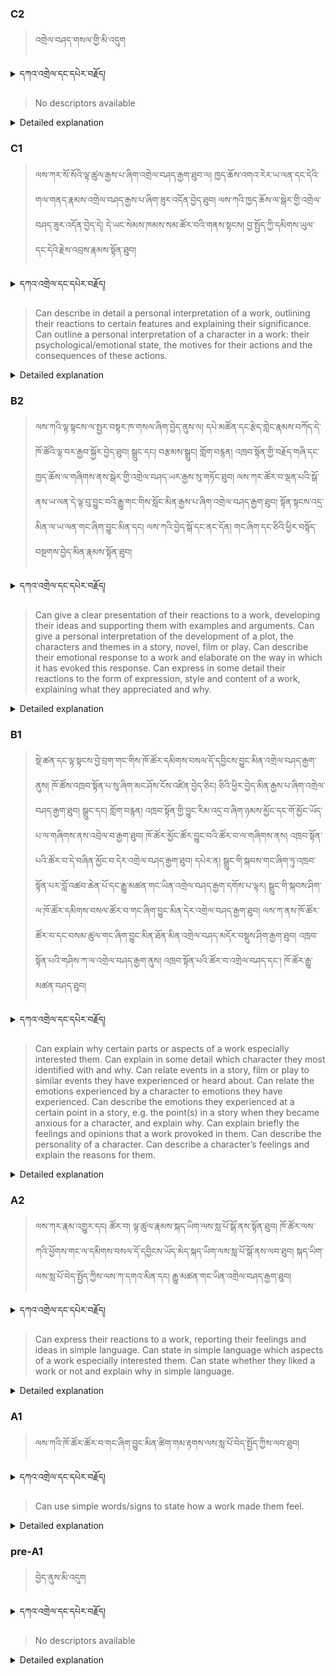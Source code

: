 ### C2
<!-- panels:start -->
<!-- div:left-panel -->

>འགྲེལ་བཤད་གསལ་གྱི་མི་འདུག 



<details>
  <summary>དཀའ་འགྲེལ་དང་དཔེར་བརྗོད།</summary>

བདག་གིས་དེ་ལྷག་ཏུ་སྟབས་བདེའི་ཆ་ཤས་སུ་དབྱེ་རུ་བཅུག་པ་སྟེ།

1.སྐད་ཆ་དྭངས་ཤིང་གསལ་བ་སྟེ། འདིས་ཁྱོད་ཀྱིས་གོ་བདེ་ཤེས་སླ་བའི་ཐབས་ལ་བརྟེན་ནས་བཤད་ཆོག་པ་དང་འབྲི་ཆོག་པ་མཚོན་ ཁྱེད་ཀྱིས་དོན་སྙིང་ལྡན་པའི་ཚིག་བཀོལ་ནས་ཉན་མཁན་དང་ཀློག་པ་པོ་རྣམས་ལ་མཚོན་ན་རྙོག་འཛིང་ཆེན་པོ་མེད།
དཔེ་མཚོན་འདི་ལྟར། "དེ་རིང་གི་ནམ་མཁའ་ཧ་ཅང་སྔོ་"ཞེས་པ་ནི་སྟབས་བདེ་ཞིང་གསལ་བའི་ཚིག་གྲུབ་ཤིག་རེད།
</details>


<!-- div:right-panel -->

> No descriptors available




<details>

  <summary>Detailed explanation</summary>

It means that the written text is entirely devoid of spelling, punctuation, grammar, or any other mistakes that would compromise its correctness, clarity, or adherence to the established rules and conventions of the writing system.

</details>

<!-- panels:end -->




### C1
<!-- panels:start -->
<!-- div:left-panel -->

> ལས་ཀར་སོ་སོའི་ལྟ་ཚུལ་རྒྱས་པ་ཞིག་འགྲེལ་བཤད་རྒྱག་ཐུབ་ལ། ཁྱད་ཆོས་འགའ་རེར་ཡ་ལན་དང་དེའི་གལ་གནད་རྣམས་འགྲེལ་བཤད་རྒྱས་པ་ཞིག་ཟུར་འདོན་བྱེད་ཐུབ། 
ལས་ཀའི་ཁྱད་ཆོས་ལ་སྒེར་གྱི་འགྲེལ་བཤད་ཟུར་འདོན་བྱེད་དེ། དེ་ཡང་སེམས་ཁམས་སམ་ཚོར་བའི་གནས་སྟངས། བྱ་སྤྱོད་ཀྱི་དམིགས་ཡུལ་དང་དེའི་རྗེས་འབྲས་རྣམས་སྟོན་ཐུབ། 






<details>
  <summary>དཀའ་འགྲེལ་དང་དཔེར་བརྗོད།</summary>

བདག་གིས་དེ་ལྷག་ཏུ་སྟབས་བདེའི་ཆ་ཤས་སུ་དབྱེ་རུ་བཅུག་པ་སྟེ།

1.སྐད་ཆ་དྭངས་ཤིང་གསལ་བ་སྟེ། འདིས་ཁྱོད་ཀྱིས་གོ་བདེ་ཤེས་སླ་བའི་ཐབས་ལ་བརྟེན་ནས་བཤད་ཆོག་པ་དང་འབྲི་ཆོག་པ་མཚོན་ ཁྱེད་ཀྱིས་དོན་སྙིང་ལྡན་པའི་ཚིག་བཀོལ་ནས་ཉན་མཁན་དང་ཀློག་པ་པོ་རྣམས་ལ་མཚོན་ན་རྙོག་འཛིང་ཆེན་པོ་མེད།
དཔེ་མཚོན་འདི་ལྟར། "དེ་རིང་གི་ནམ་མཁའ་ཧ་ཅང་སྔོ་"ཞེས་པ་ནི་སྟབས་བདེ་ཞིང་གསལ་བའི་ཚིག་གྲུབ་ཤིག་རེད།
</details>

<!-- div:right-panel -->

>Can describe in detail a personal interpretation of a work, outlining their reactions to certain features and explaining their significance.
Can outline a personal interpretation of a character in a work: their psychological/emotional state, the motives for their actions and the consequences of these actions.





<details>

  <summary>Detailed explanation</summary>

Let me break it down into simpler parts:

1. Clear and fluent language: This means that you can speak or write in a way that is easy to understand. You use words that make sense and are not too complicated for the listener or reader.
Example: "The sky is blue today" is a clear and simple sentence.

</details>

<!-- panels:end -->






### B2
<!-- panels:start -->
<!-- div:left-panel -->

> ལས་ཀའི་ལྟ་སྟངས་ལ་སྤྱར་བསྟར་ཁ་གསལ་ཞིག་བྱེད་ནུས་ལ། དཔེ་མཚོན་དང་རྩེད་གླེང་རྣམས་བཀོད་དེ་ཁོ་ཚོའི་ལྟ་བར་རྒྱབ་སྐྱོར་བྱེད་ཐུབ། 
སྒྲུང་དང། བརྩམས་སྒྲུང། གློག་བརྙན། འཁྲབ་སྟོན་གྱི་བརྗོད་གཞི་དང་ཁྱད་ཆོས་ལ་གཞིགས་ནས་སྒེར་གྱི་འགྲེལ་བཤད་ཡར་རྒྱས་སུ་གཏོང་ཐུབ། 
ལས་ཀར་ཚོར་བ་ལྡན་པའི་སྒོ་ནས་ཡ་ལན་དེ་ལྟ་བུ་བྱུང་བའི་རྒྱུ་གང་གིས་སློང་མིན་རྒྱས་པ་ཞིག་འགྲེལ་བཤད་རྒྱག་ཐུབ། 
སྟོན་སྟངས་འདྲ་མིན་ལ་ཡ་ལན་གང་ཞིག་བྱུང་མིན་དང། ལས་ཀའི་བྱེད་སྒོ་དང་ནང་དོན། གང་ཞིག་དང་ཅིའི་ཕྱིར་བསྟོད་བསྔགས་བྱེད་མིན་རྣམས་སྟོན་ཐུབ། 






<details>
  <summary>དཀའ་འགྲེལ་དང་དཔེར་བརྗོད།</summary>

བདག་གིས་དེ་ལྷག་ཏུ་སྟབས་བདེའི་ཆ་ཤས་སུ་དབྱེ་རུ་བཅུག་པ་སྟེ།

1.སྐད་ཆ་དྭངས་ཤིང་གསལ་བ་སྟེ། འདིས་ཁྱོད་ཀྱིས་གོ་བདེ་ཤེས་སླ་བའི་ཐབས་ལ་བརྟེན་ནས་བཤད་ཆོག་པ་དང་འབྲི་ཆོག་པ་མཚོན་ ཁྱེད་ཀྱིས་དོན་སྙིང་ལྡན་པའི་ཚིག་བཀོལ་ནས་ཉན་མཁན་དང་ཀློག་པ་པོ་རྣམས་ལ་མཚོན་ན་རྙོག་འཛིང་ཆེན་པོ་མེད།
དཔེ་མཚོན་འདི་ལྟར། "དེ་རིང་གི་ནམ་མཁའ་ཧ་ཅང་སྔོ་"ཞེས་པ་ནི་སྟབས་བདེ་ཞིང་གསལ་བའི་ཚིག་གྲུབ་ཤིག་རེད།
</details>

<!-- div:right-panel -->

> Can give a clear presentation of their reactions to a work, developing their ideas and supporting them with examples and arguments.
Can give a personal interpretation of the development of a plot, the characters and themes in a story, novel, film or play.
Can describe their emotional response to a work and elaborate on the way in which it has evoked this response.
Can express in some detail their reactions to the form of expression, style and content of a work, explaining what they appreciated and why.




<details>

  <summary>Detailed explanation</summary>

Let me break it down into simpler parts:

1. Clear and fluent language: This means that you can speak or write in a way that is easy to understand. You use words that make sense and are not too complicated for the listener or reader.
Example: "The sky is blue today" is a clear and simple sentence.

</details>

<!-- panels:end -->





### B1
<!-- panels:start -->
<!-- div:left-panel -->

> སྡེ་ཚན་དང་ལྟ་སྟངས་བྱེ་བྲག་གང་གིས་ཁོ་ཚོར་དམིགས་བསལ་དོ་དབྱིངས་བྱུང་མིན་འགྲེལ་བཤད་རྒྱག་ནུས། 
ཁོ་ཚོས་འཁྲབ་སྟོན་པ་སུ་ཞིག་མང་ཤོས་ངོས་འཛིན་བྱེད་ཅིང། ཅིའི་ཕྱིར་བྱེད་མིན་རྒྱས་པ་ཞིག་འགྲེལ་བཤད་རྒྱག་ཐུབ། 
སྒྲུང་དང། གློག་བརྙན། འཁྲབ་སྟོན་གྱི་བྱུང་རིམ་འདྲ་བ་ཞིག་ཉམས་མྱོང་དང་གོ་མྱོང་ཡོད་པ་ལ་གཞིགས་ནས་འབྲེལ་བ་རྒྱག་ཐུབ། 
ཁོ་ཚོར་མྱོང་ཚོར་བྱུང་བའི་ཚོར་བ་ལ་གཞིགས་ནས། འཁྲབ་སྟོན་པའི་ཚོར་བ་དེ་བཞིན་མྱོང་བ་དེར་འགྲེལ་བཤད་རྒྱག་ཐུབ། 
དཔེར་ན། སྒྲུང་གི་སྐབས་གང་ཞིག་ཏུ་འཁྲབ་སྟོན་པར་བློ་འཚབ་ཆེན་པོ་དང་རྒྱུ་མཚན་གང་ཡིན་འགྲེལ་བཤད་རྒྱག་དགོས་པ་ལྟར། སྒྲུང་གི་སྐབས་ཤིག་ལ་ཁོ་ཚོར་དམིགས་བསལ་ཚོར་བ་གང་ཞིག་བྱུང་མིན་དེར་འགྲེལ་བཤད་རྒྱག་ཐུབ།
ལས་ཀ་ནས་ཁོ་ཚོར་ཚོར་བ་དང་བསམ་ཚུལ་གང་ཞིག་བྱུང་མིན་ཐོན་མིན་འགྲེལ་བཤད་མདོར་བསྡུས་ཤིག་རྒྱག་ཐུབ། 
འཁྲབ་སྟོན་པའི་གཤིས་ཀ་ལ་འགྲེལ་བཤད་རྒྱག་ནུས། 
འཁྲབ་སྟོན་པའི་ཚོར་བ་འགྲེལ་བཤད་དང་། ཁོ་ཚོར་རྒྱུ་མཚན་བཤད་ཐུབ། 


<details>
  <summary>དཀའ་འགྲེལ་དང་དཔེར་བརྗོད།</summary>

བདག་གིས་དེ་ལྷག་ཏུ་སྟབས་བདེའི་ཆ་ཤས་སུ་དབྱེ་རུ་བཅུག་པ་སྟེ།

1.སྐད་ཆ་དྭངས་ཤིང་གསལ་བ་སྟེ། འདིས་ཁྱོད་ཀྱིས་གོ་བདེ་ཤེས་སླ་བའི་ཐབས་ལ་བརྟེན་ནས་བཤད་ཆོག་པ་དང་འབྲི་ཆོག་པ་མཚོན་ ཁྱེད་ཀྱིས་དོན་སྙིང་ལྡན་པའི་ཚིག་བཀོལ་ནས་ཉན་མཁན་དང་ཀློག་པ་པོ་རྣམས་ལ་མཚོན་ན་རྙོག་འཛིང་ཆེན་པོ་མེད།
དཔེ་མཚོན་འདི་ལྟར། "དེ་རིང་གི་ནམ་མཁའ་ཧ་ཅང་སྔོ་"ཞེས་པ་ནི་སྟབས་བདེ་ཞིང་གསལ་བའི་ཚིག་གྲུབ་ཤིག་རེད།
</details>

<!-- div:right-panel -->

> Can explain why certain parts or aspects of a work especially interested them.
Can explain in some detail which character they most identified with and why.
Can relate events in a story, film or play to similar events they have experienced or heard about.
Can relate the emotions experienced by a character to emotions they have experienced.
Can describe the emotions they experienced at a certain point in a story, e.g. the point(s) in a story when they became anxious for a character, and explain why.
Can explain briefly the feelings and opinions that a work provoked in them.
Can describe the personality of a character.
Can describe a character’s feelings and explain the reasons for them.




<details>

  <summary>Detailed explanation</summary>

Let me break it down into simpler parts:

1. Clear and fluent language: This means that you can speak or write in a way that is easy to understand. You use words that make sense and are not too complicated for the listener or reader.
Example: "The sky is blue today" is a clear and simple sentence.

</details>

<!-- panels:end -->





### A2
<!-- panels:start -->
<!-- div:left-panel -->

>ལས་ཀར་རྣམ་འགྱུར་དང། ཚོར་བ། ལྟ་ཚུལ་རྣམས་སྐད་ཡིག་ལས་སླ་པོ་སྒོ་ནས་སྟོན་ཐུབ། 
ཁོ་ཚོར་ལས་ཀའི་ཕྱོགས་གང་ལ་དམིགས་བསལ་དོ་དབྱིངས་ཡོད་མེད་སྐད་ཡིག་ལས་སླ་པོ་སྒོ་ནས་ལབ་ཐུབ། 
སྐད་ཡིག་ལས་སླ་པོ་བེད་སྤྱོད་ཀྱིས་ལས་ཀ་དགའ་མིན་དང། རྒྱུ་མཚན་གང་ཡིན་འགྲེལ་བཤད་རྒྱག་ཐུབ། 
  


<details>
  <summary>དཀའ་འགྲེལ་དང་དཔེར་བརྗོད།</summary>

བདག་གིས་དེ་ལྷག་ཏུ་སྟབས་བདེའི་ཆ་ཤས་སུ་དབྱེ་རུ་བཅུག་པ་སྟེ།

1.སྐད་ཆ་དྭངས་ཤིང་གསལ་བ་སྟེ། འདིས་ཁྱོད་ཀྱིས་གོ་བདེ་ཤེས་སླ་བའི་ཐབས་ལ་བརྟེན་ནས་བཤད་ཆོག་པ་དང་འབྲི་ཆོག་པ་མཚོན་ ཁྱེད་ཀྱིས་དོན་སྙིང་ལྡན་པའི་ཚིག་བཀོལ་ནས་ཉན་མཁན་དང་ཀློག་པ་པོ་རྣམས་ལ་མཚོན་ན་རྙོག་འཛིང་ཆེན་པོ་མེད།
དཔེ་མཚོན་འདི་ལྟར། "དེ་རིང་གི་ནམ་མཁའ་ཧ་ཅང་སྔོ་"ཞེས་པ་ནི་སྟབས་བདེ་ཞིང་གསལ་བའི་ཚིག་གྲུབ་ཤིག་རེད།
</details>

<!-- div:right-panel -->

> Can express their reactions to a work, reporting their feelings and ideas in simple language.
Can state in simple language which aspects of a work especially interested them.
Can state whether they liked a work or not and explain why in simple language.




<details>

  <summary>Detailed explanation</summary>

Let me break it down into simpler parts:

1. Clear and fluent language: This means that you can speak or write in a way that is easy to understand. You use words that make sense and are not too complicated for the listener or reader.
Example: "The sky is blue today" is a clear and simple sentence.

</details>

<!-- panels:end -->




### A1
<!-- panels:start -->
<!-- div:left-panel -->

>ལས་ཀའི་ཁོ་ཚོར་ཚོར་བ་གང་ཞིག་བྱུང་མིན་ཚིག་གམ་རྟགས་ལས་སླ་པོ་བེད་སྤྱོད་ཀྱིས་ལབ་ཐུབ། 
 
<details>
  <summary>དཀའ་འགྲེལ་དང་དཔེར་བརྗོད།</summary>

བདག་གིས་དེ་ལྷག་ཏུ་སྟབས་བདེའི་ཆ་ཤས་སུ་དབྱེ་རུ་བཅུག་པ་སྟེ།

1.སྐད་ཆ་དྭངས་ཤིང་གསལ་བ་སྟེ། འདིས་ཁྱོད་ཀྱིས་གོ་བདེ་ཤེས་སླ་བའི་ཐབས་ལ་བརྟེན་ནས་བཤད་ཆོག་པ་དང་འབྲི་ཆོག་པ་མཚོན་ ཁྱེད་ཀྱིས་དོན་སྙིང་ལྡན་པའི་ཚིག་བཀོལ་ནས་ཉན་མཁན་དང་ཀློག་པ་པོ་རྣམས་ལ་མཚོན་ན་རྙོག་འཛིང་ཆེན་པོ་མེད།
དཔེ་མཚོན་འདི་ལྟར། "དེ་རིང་གི་ནམ་མཁའ་ཧ་ཅང་སྔོ་"ཞེས་པ་ནི་སྟབས་བདེ་ཞིང་གསལ་བའི་ཚིག་གྲུབ་ཤིག་རེད།
</details>

<!-- div:right-panel -->

> Can use simple words/signs to state how a work made them feel.


<details>

  <summary>Detailed explanation</summary>

Let me break it down into simpler parts:

1. Can communicate very basic information about personal details in a simple way.

</details>

<!-- panels:end -->




### pre-A1
<!-- panels:start -->
<!-- div:left-panel -->

> བྱེད་ནུས་མི་འདུག

<details>
  <summary>དཀའ་འགྲེལ་དང་དཔེར་བརྗོད།</summary>

བདག་གིས་དེ་ལྷག་ཏུ་སྟབས་བདེའི་ཆ་ཤས་སུ་དབྱེ་རུ་བཅུག་པ་སྟེ།

1.སྐད་ཆ་དྭངས་ཤིང་གསལ་བ་སྟེ། འདིས་ཁྱོད་ཀྱིས་གོ་བདེ་ཤེས་སླ་བའི་ཐབས་ལ་བརྟེན་ནས་བཤད་ཆོག་པ་དང་འབྲི་ཆོག་པ་མཚོན་ ཁྱེད་ཀྱིས་དོན་སྙིང་ལྡན་པའི་ཚིག་བཀོལ་ནས་ཉན་མཁན་དང་ཀློག་པ་པོ་རྣམས་ལ་མཚོན་ན་རྙོག་འཛིང་ཆེན་པོ་མེད།
དཔེ་མཚོན་འདི་ལྟར། "དེ་རིང་གི་ནམ་མཁའ་ཧ་ཅང་སྔོ་"ཞེས་པ་ནི་སྟབས་བདེ་ཞིང་གསལ་བའི་ཚིག་གྲུབ་ཤིག་རེད།
</details>

<!-- div:right-panel -->

> No descriptors available

<details>

  <summary>Detailed explanation</summary>

Let me break it down into simpler parts:

1. Can communicate very basic information about personal details in a simple way.

</details>

<!-- panels:end -->

